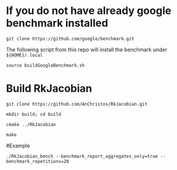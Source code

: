 # If you do not have already google benchmark installed

``git clone https://github.com/google/benchmark.git``

The following script from this repo will install the benchmark under ``${HOME}/.local``

``source buildGoogleBenchmark.sh``

# Build RkJacobian

``git clone https://github.com/AnChristos/RkJacobian.git``

``mkdir build; cd build``

``cmake ../RkJacobian``

``make``

#Example

``./RkJacobian_bench --benchmark_report_aggregates_only=true --benchmark_repetitions=20``
